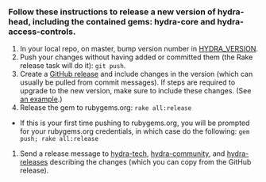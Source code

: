 ### Follow these instructions to release a new version of hydra-head, including the contained gems: hydra-core and hydra-access-controls.

1. In your local repo, on master, bump version number in [HYDRA_VERSION](https://github.com/projecthydra/hydra-head/blob/master/HYDRA_VERSION).
1. Push your changes without having added or committed them (the Rake release task will do it): `git push`. 
1. Create a [GitHub release](https://github.com/projecthydra/hydra-head/releases/new) and include changes in the version (which can usually be pulled from commit messages). If steps are required to upgrade to the new version, make sure to include these changes. (See [an example](https://github.com/projecthydra/hydra-head/releases/tag/v9.2.2).)
1. Release the gem to rubygems.org: `rake all:release`
  * If this is your first time pushing to rubygems.org, you will be prompted for your rubygems.org credentials, in which case do the following: `gem push; rake all:release`
1. Send a release message to [hydra-tech](mailto:hydra-tech@googlegroups.com), [hydra-community](mailto:hydra-community@googlegroups.com), and [hydra-releases](mailto:hydra-releases@googlegroups.com) describing the changes (which you can copy from the GitHub release).
